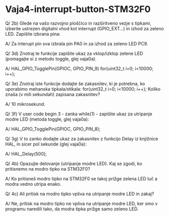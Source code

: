 # Vaja4-interrupt-button-STM32F0

Q/ 2b) Glede na vašo razvojno ploščico in razširitveno vezje s tipkami, izberite ustrezen digitalni vhod kot
   interrupt (GPIO_EXT…) in izhod za zeleno LED. Zapišite izbrana pina:

A/ Za interupt pin sva izbrala pin PA0 in za izhod za zeleno LED PC9.

Q/ 3d) Znotraj te funkcije zapišite ukaz za vklop/izklop zelene LED (pomagajte si z metodo toggle, glej vaja0a).

A/ HAL_GPIO_TogglePin(GPIOC, GPIO_PIN_9)
   for(uint32_t i=0; i<10000; i++);

Q/ 3e) Znotraj iste funkcije dodajte še zakasnitev, ki je potrebna, ko uporabimo mehanska tipkala/stikala:
   for(uint32_t i=0; i<10000; i++);
   Koliko znaša (v mili sekundah) zapisana zakasnitev?

A/ 10 mikrosekund.

Q/ 3f) V user code begin 3 - zanka while(1) - zapišite ukaz za utripanje modre LED (metoda toggle, glej vaja0a):

A/ HAL_GPIO_TogglePin(GPIOC, GPIO_PIN_8);

Q/ 3g) V to zanko dodajte ukaz za zakasnitev z funkcijo Delay iz knjižnice HAL, in sicer pol sekunde (glej vaja0a):

A/ HAL_Delay(500);

Q/ 4b) Opazujte delovanje (utripanje modre LED). Kaj se zgodi, ko pritisnemo na modro tipko na STM32F0?

A/ Ko pritisneš modro tipko na STM32F0 se takoj prižge zelena LED luč a modra vedno utripa enako.

Q/ 4c) Ali pritisk na modro tipko vpliva na utripanje modre LED in zakaj?

A/ Ne, pritisk na modro tipko ne vpliva na utripanje modre LED, ker smo v programu naredili tako, da modra tipka prižge samo zeleno LED.

